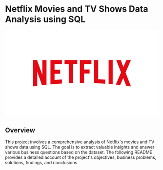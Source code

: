 # Netflix Movies and TV Shows Data Analysis using SQL
![netflix_logo](https://github.com/ABHI-RAJ-9053/netflix_data_analysis_project/blob/main/netflix_logo02.png)
## Overview
<p>This project involves a comprehensive analysis of Netflix's movies and TV shows data using SQL. The goal is to extract valuable insights and answer various business questions based on the dataset. The following README provides a detailed account of the project's objectives, business problems, solutions, findings, and conclusions.</p>

